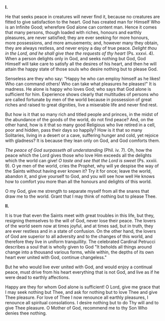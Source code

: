 
**I\.**

He that seeks peace in creatures will never find it, because no creatures are fitted to give satisfaction to the heart. God has created man for Himself Who is an Infinite Good; wherefore God alone can content man. Hence it comes that many persons, though loaded with riches, honours and earthly pleasures, are never satisfied; they are ever seeking for more honours, more possessions, and more amusements; and, however many they obtain, they are always restless, and never enjoy a day of true peace. *Delight thou in the Lord, and he shall give thee the requests of thy heart* (Ps. xxxvi. 4). When a person delights only in God, and seeks nothing but God, God Himself will take care to satisfy all the desires of his heart, and then he will attain the happy state of those souls who desire nothing but to please God.

Senseless are they who say: \"Happy he who can employ himself as he likes! Who can command others! Who can take what pleasures he pleases!\" It is madness. He alone is happy who loves God; who says that God alone is sufficient for him. Experience shows clearly that multitudes of persons who are called fortunate by men of the world because in possession of great riches and raised to great dignities, live a miserable life and never find rest.

But how is it that so many rich and titled people and princes, in the midst of the abundance of the goods of the world, do not find peace? And, on the other hand, how is it that so many good Religious who live retired in a cell, poor and hidden, pass their days so happily? How is it that so many Solitaries, living in a desert or a cave, suffering hunger and cold, yet rejoice with gladness? It is because they lean only on God, and God comforts them.

*The peace of God surpasseth all understanding* (Phil. iv. 7). Oh, how the peace which the Lord gives those who love Him exceeds all the delights which the world can give! *O taste and see that the Lord is sweet* (Ps. xxxiii. 9). O ye men of the world, cries the Prophet, why will ye despise the way of the Saints without having ever known it? Try it for once; leave the world, abandon it, and give yourself to God, and you will see how well He knows how to comfort you more than all the honours and delights of this world.

O my God, give me strength to separate myself from all the snares that draw me to the world. Grant that I may think of nothing but to please Thee.

**II\.**

It is true that even the Saints meet with great troubles in this life, but they, resigning themselves to the will of God, never lose their peace. The lovers of the world seem now at times joyful, and at times sad, but in truth, they are ever restless and in a state of confusion. On the other hand, the lovers of God are superior to all adversity and to the changes of this world, and therefore they live in uniform tranquillity. The celebrated Cardinal Petrucci describes a soul that is wholly given to God \"It beholds all things around change into a thousand various forms, while within, the depths of its own heart ever united with God, continue changeless.\"

But he who would live ever united with God, and would enjoy a continual peace, must drive from his heart everything that is not God, and live as if he were dead to earthly affections.

Happy are they for whom God alone is sufficient! O Lord, give me grace that I may seek nothing but Thee, and ask for nothing but to love Thee and give Thee pleasure. For love of Thee I now renounce all earthly pleasures, I renounce all spiritual consolations. I desire nothing but to do Thy will and to give Thee pleasure. O Mother of God, recommend me to thy Son Who denies thee nothing.

